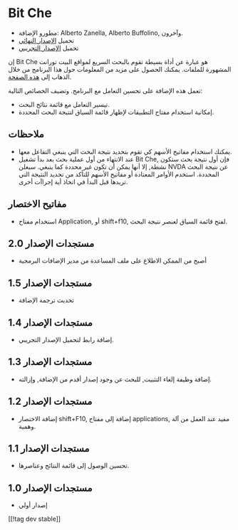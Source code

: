 # Bit Che #
*   مطورو الإضافة: Alberto Zanella, Alberto Buffolino, وآخرون.
*   تحميل [الإصدار النهائي][1]
*   تحميل [الإصدار التجريبي][3]

إن Bit Che هو عبارة عن أداة بسيطة تقوم بالبحث السريع لمواقع البيت تورانت
المشهورة للملفات. يمكنك الحصول على مزيد من المعلومات حول هذا البرنامج من
خلال الذهاب إلى [هذه الصفحة][2].

تعمل هذه الإضافة على تحسين التعامل مع البرنامج. وتضيف الخصائص التالية:

*   تيسير التعامل مع قائمة نتائج البحث.
*   إمكانية استخدام مفتاح التطبيقات لإظهار قائمة السياق لنتيجة البحث
    المحددة.


## ملاحظات ##
*   يمكنك استخدام مفاتيح الأسهم كي تقوم بتحديد نتيجة البحث التي ينبغي
    التفاعل معها.
*   عند الانتهاء من أول عملية بحث بعد بدأ تشغيل Bit Che, فإن أول نتيجة بحث
    ستكون نشطة, إلا أنها يمكن أن تكون غير محددة كما ينبغي. سيعلن NVDA عن
    نتيجة البحث المحددة. استخدم الأوامر المعتادة أو مفاتيح الأسهم للتأكد من
    تحديد النتيجة التي تريدها قبل البدأ في اتخاذ أية إجراآت أخرى.


## مفاتيح الاختصار ##
*   استخدام مفتاح Application, أو shift+f10, لفتح قائمة السياق لعنصر نتيجة
    البحث.


## مستجدات الإصدار 2.0 ##
*   أصبح من الممكن الاطلاع على ملف المساعدة من مدير الإضافات البرمجية

## مستجدات الإصدار 1.5 ##
*   تحديث ترجمة الإضافة

## مستجدات الإصدار 1.4 ##
*   إضافة رابط لتحميل الإصدار التجريبي.

## مستجدات الإصدار 1.3 ##
*   إضافة وظيفة إلغاء التثبيت, للبحث عن وجود إصدار أقدم من الإضافة, وإزالته.

## مستجدات الإصدار 1.2 ##
*   إضافة الاختصار shift+F10, إضافة إلى مفتاح applications, مفيد عند العمل
    من آلة وهمية.

## مستجدات الإصدار 1.1 ##
*   تحسين الوصول إلى قائمة النتائج وعناصرها.

## مستجدات الإصدار 1.0 ##
*   إصدار أولي

[[!tag dev stable]]

[1]: https://addons.nvda-project.org/files/get.php?file=bc

[2]: http://www.convivea.com

[3]: https://addons.nvda-project.org/files/get.php?file=bc-dev
